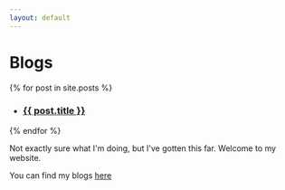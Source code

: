 ```yaml
---
layout: default
---
```

# Blogs
{% for post in site.posts %}
 
<ul>
 
<li><h3><a href="{{ post.url | relative_url }}">{{ post.title }}</a></h3></li>
 
</ul>
{% endfor %}

Not exactly sure what I'm doing, but I've gotten this far. 
Welcome to my website.

You can find my blogs [here](./blog/)
